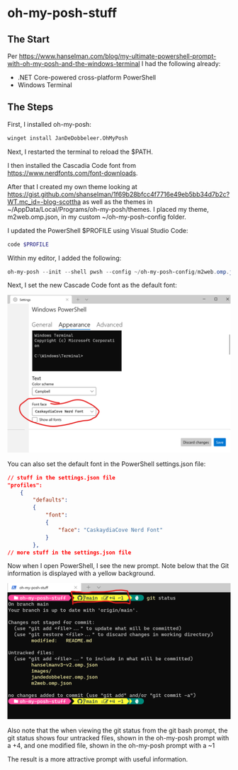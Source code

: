# oh-my-posh-stuff

## The Start

Per https://www.hanselman.com/blog/my-ultimate-powershell-prompt-with-oh-my-posh-and-the-windows-terminal I had the following already:
- .NET Core-powered cross-platform PowerShell
- Windows Terminal

## The Steps

First, I installed oh-my-posh:

```bash
winget install JanDeDobbeleer.OhMyPosh
```

Next, I restarted the terminal to reload the $PATH.

I then installed the Cascadia Code font from https://www.nerdfonts.com/font-downloads.

After that I created my own theme looking at https://gist.github.com/shanselman/1f69b28bfcc4f7716e49eb5bb34d7b2c?WT.mc_id=-blog-scottha as well as the themes in ~/AppData/Local/Programs/oh-my-posh/themes. I placed my theme, m2web.omp.json, in my custom ~/oh-my-posh-config folder. 

I updated the PowerShell $PROFILE using Visual Studio Code:

```bash
code $PROFILE
```

Within my editor, I added the following:

```powershell
oh-my-posh --init --shell pwsh --config ~/oh-my-posh-config/m2web.omp.json | Invoke-Expression
```

Next, I set the new Cascade Code font as the default font: 
<!-- ![Setting default font](images/powerShellUIDefaulFontSetting.png) -->
<!-- using HTML markup, as I can set the image size using the width and attribute. -->
<img src="images/powerShellUIDefaulFontSetting.png" alt="Setting default font" width="800"/>

You can also set the default font in the PowerShell settings.json file: 

```json
// stuff in the settings.json file
"profiles": 
    {
        "defaults": 
        {
            "font": 
            {
                "face": "CaskaydiaCove Nerd Font"
            }
        },
// more stuff in the settings.json file
```

Now when I open PowerShell, I see the new prompt. Note below that the Git information is displayed with a yellow background.  
<!-- ![PowerShell Oh My Posh](images/oh-my-posh-result-with-git.png) -->
<!-- using HTML markup, as I can set the image size using the width and attribute. -->
<img src="images/oh-my-posh-result-with-git.png" alt="PowerShell Oh My Posh" width="800"/>

Also note that the when viewing the git status from the git bash prompt, the git status shows four untracked files, shown in the oh-my-posh prompt with a +4, and one modified file, shown in the oh-my-posh prompt with a ~1

The result is a more attractive prompt with useful information.
